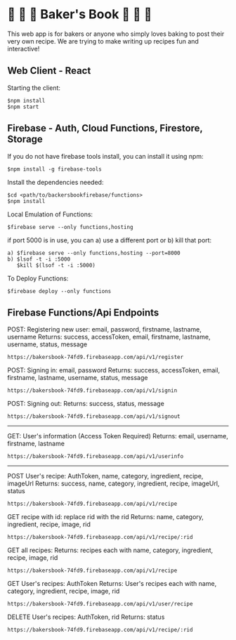 # :cookie: :cookie: :cookie: Baker's Book :cookie: :cookie: :cookie:

This web app is for bakers or anyone who simply loves baking to post their very own recipe.
We are trying to make writing up recipes fun and interactive!

## Web Client - React
Starting the client:
```
$npm install
$npm start
```

## Firebase - Auth, Cloud Functions, Firestore, Storage
If you do not have firebase tools install, you can install it using npm:
```
$npm install -g firebase-tools
```

Install the dependencies needed:
```
$cd <path/to/backersbookfirebase/functions>
$npm install
```

Local Emulation of Functions:
```
$firebase serve --only functions,hosting
```

if port 5000 is in use, you can a) use a different port or b) kill that port:
```
a) $firebase serve --only functions,hosting --port=8000
b) $lsof -t -i :5000
   $kill $(lsof -t -i :5000)
```

To Deploy Functions:
```
$firebase deploy --only functions
```


## Firebase Functions/Api Endpoints

POST: Registering new user: email, password, firstname, lastname, username
Returns: success, accessToken, email, firstname, lastname, username, status, message
```
https://bakersbook-74fd9.firebaseapp.com/api/v1/register
```

POST: Signing in: email, password
Returns: success, accessToken, email, firstname, lastname, username, status, message
```
https://bakersbook-74fd9.firebaseapp.com/api/v1/signin
```

POST: Signing out:
Returns: success, status, message
```
https://bakersbook-74fd9.firebaseapp.com/api/v1/signout
```

----------------------------------------------------------------------------------------

GET: User's information (Access Token Required)
Returns: email, username, firstname, lastname
```
https://bakersbook-74fd9.firebaseapp.com/api/v1/userinfo
```

----------------------------------------------------------------------------------------

POST User's recipe: AuthToken, name, category, ingredient, recipe, imageUrl
Returns: success, name, category, ingredient, recipe, imageUrl, status
```
https://bakersbook-74fd9.firebaseapp.com/api/v1/recipe
```

GET recipe with id: replace rid with the rid
Returns: name, category, ingredient, recipe, image, rid
```
https://bakersbook-74fd9.firebaseapp.com/api/v1/recipe/:rid
```

GET all recipes:
Returns: recipes each with name, category, ingredient, recipe, image, rid
```
https://bakersbook-74fd9.firebaseapp.com/api/v1/recipe
```

GET User's recipes: AuthToken
Returns: User's recipes each with name, category, ingredient, recipe, image, rid
```
https://bakersbook-74fd9.firebaseapp.com/api/v1/user/recipe
```

DELETE User's recipes: AuthToken, rid
Returns: status
```
https://bakersbook-74fd9.firebaseapp.com/api/v1/recipe/:rid
```
